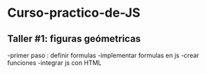 # Curso-practico-de-JS

## Taller #1: figuras geómetricas


-primer paso : definir formulas
-implementar formulas en js
-crear funciones
-integrar js con HTML